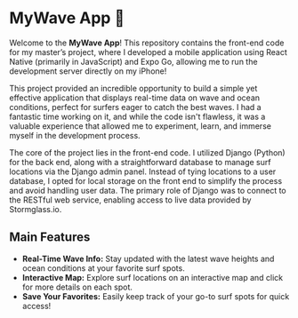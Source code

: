 # MyWave App 🌊

Welcome to the **MyWave App**! This repository contains the front-end code for my master’s project, where I developed a mobile application using React Native (primarily in JavaScript) and Expo Go, allowing me to run the development server directly on my iPhone!

This project provided an incredible opportunity to build a simple yet effective application that displays real-time data on wave and ocean conditions, perfect for surfers eager to catch the best waves. I had a fantastic time working on it, and while the code isn't flawless, it was a valuable experience that allowed me to experiment, learn, and immerse myself in the development process.

The core of the project lies in the front-end code. I utilized Django (Python) for the back end, along with a straightforward database to manage surf locations via the Django admin panel. Instead of tying locations to a user database, I opted for local storage on the front end to simplify the process and avoid handling user data. The primary role of Django was to connect to the RESTful web service, enabling access to live data provided by Stormglass.io.

## Main Features

- **Real-Time Wave Info:** Stay updated with the latest wave heights and ocean conditions at your favorite surf spots.
- **Interactive Map:** Explore surf locations on an interactive map and click for more details on each spot.
- **Save Your Favorites:** Easily keep track of your go-to surf spots for quick access!
